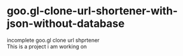 # goo.gl-clone-url-shortener-with-json-without-database
incomplete goo.gl clone url shprtener
<br>This is a project i am working on
